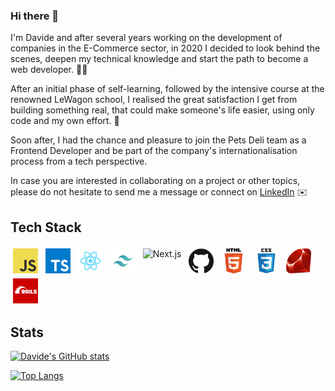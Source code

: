 ### Hi there 👋

I'm Davide and after several years working on the development of companies in the E-Commerce sector, in 2020 I decided to look behind the scenes, deepen my technical knowledge and start the path to become a web developer. 👨‍💻

After an initial phase of self-learning, followed by the intensive course at the renowned LeWagon school, I realised the great satisfaction I get from building something real, that could make someone's life easier, using only code and my own effort. 🚀

Soon after, I had the chance and pleasure to join the Pets Deli team as a Frontend Developer and be part of the company's internationalisation process from a tech perspective.

In case you are interested in collaborating on a project or other topics, please do not hesitate to send me a message or connect on [LinkedIn](https://www.linkedin.com/in/davide-tello/) ✉️

## Tech Stack
<p>
    <img src="https://raw.githubusercontent.com/github/explore/80688e429a7d4ef2fca1e82350fe8e3517d3494d/topics/javascript/javascript.png" alt="JavaScript" height="40" style="vertical-align:top; margin:4px">
     <img src="https://raw.githubusercontent.com/github/explore/80688e429a7d4ef2fca1e82350fe8e3517d3494d/topics/typescript/typescript.png" alt="TypeScript" height="40" style="vertical-align:top; margin:4px">
       <img src="https://raw.githubusercontent.com/github/explore/80688e429a7d4ef2fca1e82350fe8e3517d3494d/topics/react/react.png" alt="React" height="40" style="vertical-align:top; margin:4px">
      <img src="https://raw.githubusercontent.com/github/explore/80688e429a7d4ef2fca1e82350fe8e3517d3494d/topics/tailwind/tailwind.png" alt="Tailwind" height="40" style="vertical-align:top; margin:4px">
       <img src="https://www.davide-tello.com/_next/image?url=%2Fimages%2Ftech-stack-logos%2FNextJSLogoDark.svg&w=96&q=75" alt="Next.js" height="40" style="vertical-align:top; margin:4px">
      <img src="https://raw.githubusercontent.com/github/explore/78df643247d429f6cc873026c0622819ad797942/topics/github/github.png" alt="GitHub" height="40" style="vertical-align:top; margin:4px">
  <img src="https://raw.githubusercontent.com/github/explore/80688e429a7d4ef2fca1e82350fe8e3517d3494d/topics/html/html.png" alt="HTML" height="40" style="vertical-align:top; margin:4px">
  <img src="https://raw.githubusercontent.com/github/explore/80688e429a7d4ef2fca1e82350fe8e3517d3494d/topics/css/css.png" alt="CSS" height="40" style="vertical-align:top; margin:4px">
    <img src="https://raw.githubusercontent.com/github/explore/80688e429a7d4ef2fca1e82350fe8e3517d3494d/topics/ruby/ruby.png" alt="Ruby" height="40" style="vertical-align:top; margin:4px">
  <img src="https://raw.githubusercontent.com/github/explore/80688e429a7d4ef2fca1e82350fe8e3517d3494d/topics/rails/rails.png" alt="Ruby on Rails" height="40" style="vertical-align:top; margin:4px">

## Stats

[![Davide's GitHub stats](https://github-readme-stats.vercel.app/api?username=d-tello)](https://github.com/anuraghazra/github-readme-stats)

[![Top Langs](https://github-readme-stats.vercel.app/api/top-langs/?username=d-tello)](https://github.com/anuraghazra/github-readme-stats)

